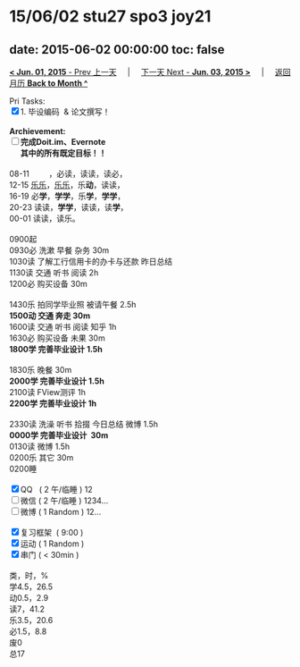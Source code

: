 # 15/06/02 stu27 spo3 joy21

date: 2015-06-02 00:00:00
toc: false
---
[**< Jun. 01, 2015** - Prev 上一天](/lifelogs/2015/06/d01.html) &nbsp; &nbsp; | &nbsp; &nbsp; [下一天 Next - **Jun. 03, 2015 >**](/lifelogs/2015/06/d03.html) &nbsp; &nbsp; |  &nbsp; &nbsp; [返回月历 **Back to Month ^**](/lifelogs/2015/06/index.html)
<br/><div>Pri Tasks:<br clear="none"/><input type="checkbox" checked="true" />1. 毕设编码  & 论文撰写！</div>		<div><br clear="none"/></div>		<div><strong>Archievement:</strong></div>		<div><strong><input type="checkbox" />完成Doit.im、</strong><strong>Evernote</strong></div>		<div><strong>      其中的</strong><strong>所有</strong><strong>既定目标！！</strong></div>		<div>				<div><br clear="none"/></div>08-11         ，必读，读读，读必，<br clear="none"/> 12-15 <span style="text-decoration: underline;">乐乐</span>，<span style="text-decoration: underline;">乐乐</span>，乐<strong>动</strong>，读读，<br clear="none"/> 16-19 必<strong>学</strong>，<strong>学学</strong>，乐<strong>学</strong>，<strong>学学</strong>，<br clear="none"/> 20-23 读读，<strong>学学</strong>，读读，读<strong>学</strong>，		</div>		<div>				<div>00-01 读读，读乐。</div>				<div><br clear="none"/></div>0900起<br clear="none"/> 0930必 洗漱 早餐 杂务 30m		</div>		<div>1030读 了解工行信用卡的办卡与还款 昨日总结</div>		<div>1130读 交通 听书 阅读 2h</div>		<div>1200必 购买设备 30m</div>		<div><br clear="none"/></div>		<div>1430乐 拍同学毕业照 被请午餐 2.5h</div>		<div><strong>1500动 交通 奔走 30m</strong></div>		<div>1600读 交通 听书 阅读 知乎 1h</div>		<div>1630必 购买设备 未果 30m</div>		<div><strong>1800学 </strong><strong>完善毕业设计</strong><strong> 1.5h</strong></div>		<div>				<div><br clear="none"/></div>1830乐 晚餐 30m		</div>		<div><strong>2000学 </strong><strong>完善毕业设计 </strong><strong>1.5h</strong></div>		<div>				<div>2100读 FView测评 1h</div>				<div><strong>2200学 </strong><strong>完善毕业设计 </strong><strong>1h</strong></div>		</div>		<div><br clear="none"/></div>		<div>2330读 洗澡 听书 拾掇 今日总结 微博 1.5h<br clear="none"/><strong>0000学 完善毕业设计  30m</strong></div>		<div>0130读 微博 1.5h</div><div>0200乐 其它 30m</div>		<div>0200睡</div>		<div><br clear="none"/></div>		<div><input type="checkbox" checked="true" />QQ   ( 2 午/临睡 ) 12<br clear="none"/><input type="checkbox" />微信 ( 2 午/临睡 ) 1234…</div>		<div><input type="checkbox" />微博 ( 1 Random ) 12…</div>		<div><br clear="none"/></div>		<div><input type="checkbox" checked="true" />复习框架  ( 9:00 ) <br clear="none"/></div>		<div><input type="checkbox" checked="true" />运动 ( 1 Random ) </div>		<div><input type="checkbox" checked="true" />串门 ( < 30min ) </div>		<div>				<div><br clear="none"/></div>类，时，%<br clear="none"/> 学4.5，26.5<br clear="none"/> 动0.5，2.9<br clear="none"/> 读7，41.2<br clear="none"/> 乐3.5，20.6<br clear="none"/> 必1.5，8.8<br clear="none"/> 废0<br clear="none"/> 总17</div>
